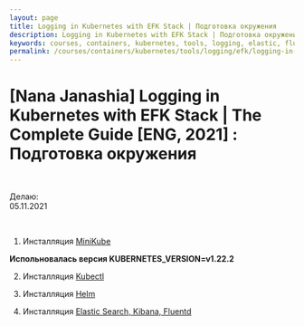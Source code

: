 ```yaml
---
layout: page
title: Logging in Kubernetes with EFK Stack | Подготовка окружения
description: Logging in Kubernetes with EFK Stack | Подготовка окружения
keywords: courses, containers, kubernetes, tools, logging, elastic, fluentd, kibana, Подготовка окружения
permalink: /courses/containers/kubernetes/tools/logging/efk/logging-in-kubernetes-with-efk-stack/env/
---
```


# [Nana Janashia] Logging in Kubernetes with EFK Stack | The Complete Guide [ENG, 2021] : Подготовка окружения

<br/>

Делаю:  
05.11.2021

<br/>

1. Инсталляция [MiniKube](/tools/containers/kubernetes/minikube/setup/)

**Испольновалась версия KUBERNETES_VERSION=v1.22.2**

2. Инсталляция [Kubectl](/tools/containers/kubernetes/tools/kubectl/)

3. Инсталляция [Helm](/tools/containers/kubernetes/tools/packages/helm/setup/)

4. Инсталляция [Elastic Search, Kibana, Fluentd](/tools/containers/kubernetes/tools/packages/helm/logging/)
